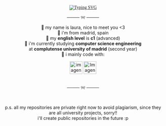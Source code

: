 <p align="center" style="font-family: 'Times New Roman', Times, serif;">
  <a href="https://git.io/typing-svg">
    <img src="https://readme-typing-svg.herokuapp.com?font=Fira+Code&pause=1000&color=F495BF&background=FFFFFF00&center=true&multiline=true&width=435&lines=hii+welcome+to+my+github+profile!!" alt="Typing SVG" />
  </a>
</p>

<p align="center">──── ୨୧ ────</p>

<p align="center">
  🌺 my name is laura, nice to meet you <3<br/>
  🌺 i'm from madrid, spain<br/>
  🌺 my <b>english level</b> is <b>c1</b> (advanced)<br/>
  🌺 i'm currently studying <b>computer science engineering</b><br/>
    at <b>complutense university of madrid</b> (second year)<br/>
  🌺 i mainly code with:
</p>

<div align="center">
  <img src="https://img.icons8.com/?size=100&id=2572&format=png&color=f495bf" alt="imagen java rosa" width="40" />
  <img src="https://img.icons8.com/?size=100&id=55199&format=png&color=f495bf" alt="Imagen rosa" width="40" />
</div><br/>

<p align="center">──── ୨୧ ────</p><br/>

<p align="center">
  p.s. all my repositories are private right now to avoid plagiarism, since they are all university projects, sorry!!<br/>
  i'll create public repositories in the future :p
</p>
